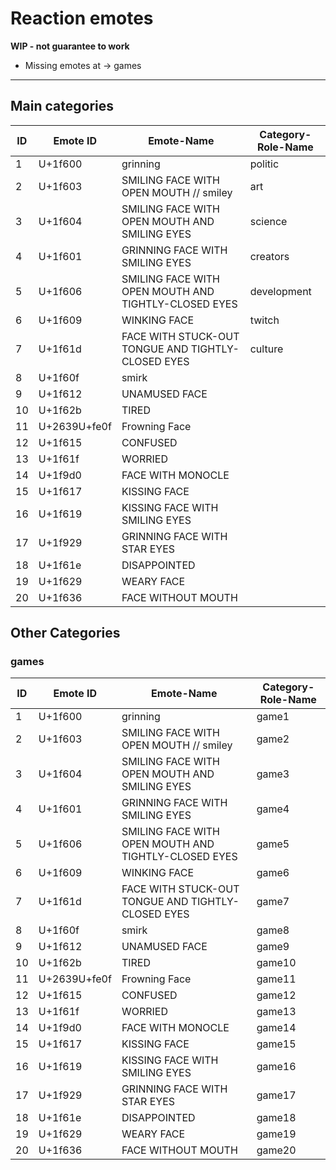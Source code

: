 # Reaction emotes
<strong>WIP - not guarantee to work</strong>
 - Missing emotes at -> games


-------------------
## Main categories
 | ID | Emote ID | Emote-Name | Category-Role-Name | 
 | --- | --- | --- | --- |
 | 1 | U+1f600 | grinning | politic
 | 2 | U+1f603 | SMILING FACE WITH OPEN MOUTH // smiley | art  |
 | 3 | U+1f604 | SMILING FACE WITH OPEN MOUTH AND SMILING EYES | science
 | 4 | U+1f601 | GRINNING FACE WITH SMILING EYES | creators
 | 5 | U+1f606 | SMILING FACE WITH OPEN MOUTH AND TIGHTLY-CLOSED EYES | development
 | 6 | U+1f609 | WINKING FACE | twitch
 | 7 | U+1f61d | FACE WITH STUCK-OUT TONGUE AND TIGHTLY-CLOSED EYES | culture
 | 8 | U+1f60f | smirk | 
 | 9 | U+1f612 | UNAMUSED FACE | 
 | 10 | U+1f62b | TIRED | 
 | 11 | U+2639U+fe0f | Frowning Face | 
 | 12 | U+1f615 | CONFUSED | 
 | 13 | U+1f61f | WORRIED | 
 | 14 | U+1f9d0 | FACE WITH MONOCLE  |
 | 15 | U+1f617 | KISSING FACE | 
 | 16 | U+1f619 | KISSING FACE WITH SMILING EYES | 
 | 17 | U+1f929 | GRINNING FACE WITH STAR EYES | 
 | 18 | U+1f61e | DISAPPOINTED | 
 | 19 | U+1f629 | WEARY FACE | 
 | 20 | U+1f636 | FACE WITHOUT MOUTH | 

## Other Categories
### games
 | ID | Emote ID | Emote-Name | Category-Role-Name | 
 | --- | --- | --- | --- |
 | 1 | U+1f600 | grinning | game1
 | 2 | U+1f603 | SMILING FACE WITH OPEN MOUTH // smiley | game2  |
 | 3 | U+1f604 | SMILING FACE WITH OPEN MOUTH AND SMILING EYES | game3
 | 4 | U+1f601 | GRINNING FACE WITH SMILING EYES | game4
 | 5 | U+1f606 | SMILING FACE WITH OPEN MOUTH AND TIGHTLY-CLOSED EYES | game5
 | 6 | U+1f609 | WINKING FACE | game6
 | 7 | U+1f61d | FACE WITH STUCK-OUT TONGUE AND TIGHTLY-CLOSED EYES | game7
 | 8 | U+1f60f | smirk | game8
 | 9 | U+1f612 | UNAMUSED FACE | game9
 | 10 | U+1f62b | TIRED | game10
 | 11 | U+2639U+fe0f | Frowning Face | game11
 | 12 | U+1f615 | CONFUSED | game12
 | 13 | U+1f61f | WORRIED | game13
 | 14 | U+1f9d0 | FACE WITH MONOCLE | game14
 | 15 | U+1f617 | KISSING FACE | game15
 | 16 | U+1f619 | KISSING FACE WITH SMILING EYES | game16
 | 17 | U+1f929 | GRINNING FACE WITH STAR EYES | game17
 | 18 | U+1f61e | DISAPPOINTED | game18
 | 19 | U+1f629 | WEARY FACE | game19
 | 20 | U+1f636 | FACE WITHOUT MOUTH | game20

 
